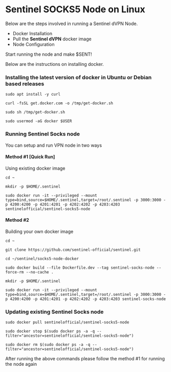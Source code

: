 # Sentinel SOCKS5 Node on Linux

Below are the steps involved in running a Sentinel dVPN Node.

- Docker Installation
- Pull the **Sentinel dVPN** docker image
- Node Configuration

Start running the node and make $SENT!

Below are the instructions on installing docker. 

### Installing the latest version of docker in Ubuntu or Debian based releases

`sudo apt install -y curl`

`curl -fsSL get.docker.com -o /tmp/get-docker.sh`

`sudo sh /tmp/get-docker.sh`

`sudo usermod -aG docker $USER`

### Running Sentinel Socks node

You can setup and run VPN node in two ways

#### Method #1 [Quick Run]

Using existing docker image

`cd ~`

`mkdir -p $HOME/.sentinel`

`sudo docker run -it --privileged --mount type=bind,source=$HOME/.sentinel,target=/root/.sentinel -p 3000:3000 -p 4200:4200 -p 4201:4201 -p 4202:4202 -p 4203:4203 sentinelofficial/sentinel-socks5-node`

#### Method #2

Building your own docker image

`cd ~`

`git clone https://github.com/sentinel-official/sentinel.git`

`cd ~/sentinel/socks5-node-docker`

`sudo docker build --file Dockerfile.dev --tag sentinel-socks-node --force-rm --no-cache .`

`mkdir -p $HOME/.sentinel`

`sudo docker run -it --privileged --mount type=bind,source=$HOME/.sentinel,target=/root/.sentinel -p 3000:3000 -p 4200:4200 -p 4201:4201 -p 4202:4202 -p 4203:4203 sentinel-socks-node`

### Updating existing Sentinel Socks node

`sudo docker pull sentinelofficial/sentinel-socks5-node`

`sudo docker stop $(sudo docker ps -a -q --filter="ancestor=sentinelofficial/sentinel-socks5-node")`

`sudo docker rm $(sudo docker ps -a -q --filter="ancestor=sentinelofficial/sentinel-socks5-node")`

After running the above commands please follow the method #1 for running the node again
